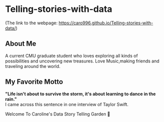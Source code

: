 # Telling-stories-with-data
(The link to the webpage: https://caro996.github.io/Telling-stories-with-data/)

## About Me
A current CMU graduate student who loves exploring all kinds of possibilities and uncovering new treasures.
Love Music,making friends and traveling around the world.

## My Favorite Motto
**"Life isn't about to survive the storm, it's about learning to dance in the rain."**\
I came across this sentence in one interview of Taylor Swift.


Welcome To Caroline's Data Story Telling Garden 🌸
